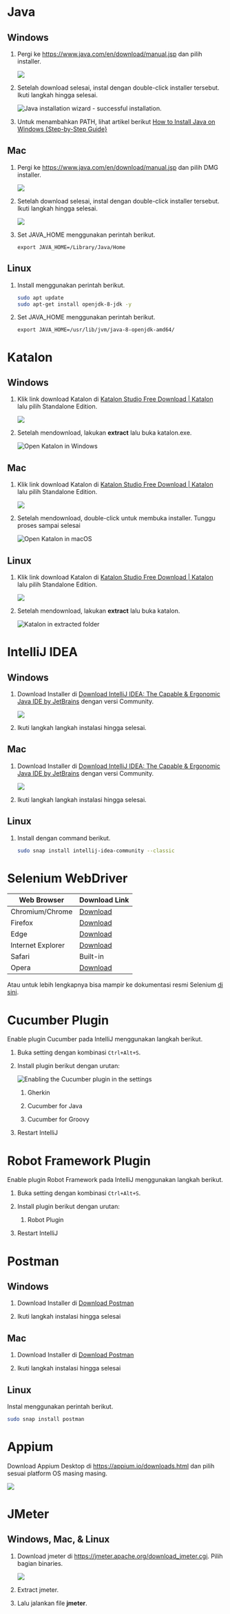 # Java

## Windows

1. Pergi ke https://www.java.com/en/download/manual.jsp dan pilih installer.
   
   ![](2022-10-20-11-37-32-image.png)

2. Setelah download selesai, instal dengan double-click installer tersebut. Ikuti langkah hingga selesai.
   
   ![Java installation wizard - successful installation.](https://phoenixnap.com/kb/wp-content/uploads/2021/12/java-installation-wizard-complete.png)

3. Untuk menambahkan PATH, lihat artikel berikut [How to Install Java on Windows {Step-by-Step Guide}](https://phoenixnap.com/kb/install-java-windows)

## Mac

1. Pergi ke https://www.java.com/en/download/manual.jsp dan pilih DMG installer.
   
   ![](2022-10-20-11-56-25-image.png)

2. Setelah download selesai, instal dengan double-click installer tersebut. Ikuti langkah hingga selesai.
   
   ![](https://media.geeksforgeeks.org/wp-content/uploads/20211005232854/Screenshot20211005at112530PM.png)

3. Set JAVA_HOME menggunakan perintah berikut.
   
   `export JAVA_HOME=/Library/Java/Home`

## Linux

1. Install menggunakan perintah berikut.
   
   ```bash
   sudo apt update
   sudo apt-get install openjdk-8-jdk -y
   ```

2. Set JAVA_HOME menggunakan perintah berikut.
   
   `export JAVA_HOME=/usr/lib/jvm/java-8-openjdk-amd64/`

# Katalon

## Windows

1. Klik link download Katalon di [Katalon Studio Free Download | Katalon](https://katalon.com/download/) lalu pilih Standalone Edition.
   
   ![](2022-10-20-13-47-09-image.png)

2. Setelah mendownload, lakukan **extract** lalu buka katalon.exe.
   
   ![Open Katalon in Windows](https://docs.katalon.com/958ef310-22b2-11ed-9930-0242fe3e4a3f.png)

## Mac

1. Klik link download Katalon di [Katalon Studio Free Download | Katalon](https://katalon.com/download/) lalu pilih Standalone Edition.
   
   ![](2022-10-20-13-50-31-image.png)

2. Setelah mendownload, double-click untuk membuka installer. Tunggu proses sampai selesai
   
   ![Open Katalon in macOS](https://docs.katalon.com/958fb660-22b2-11ed-9930-0242fe3e4a3f.png)

## Linux

1. Klik link download Katalon di [Katalon Studio Free Download | Katalon](https://katalon.com/download/) lalu pilih Standalone Edition.
   
   ![](2022-10-20-13-58-27-image.png)

2. Setelah mendownload, lakukan **extract** lalu buka katalon.
   
   ![Katalon in extracted folder](https://docs.katalon.com/9587ee30-22b2-11ed-9930-0242fe3e4a3f.png)

# IntelliJ IDEA

## Windows

1. Download Installer di [Download IntelliJ IDEA: The Capable & Ergonomic Java IDE by JetBrains](https://www.jetbrains.com/idea/download/) dengan versi Community.
   
   ![](2022-10-20-14-02-56-image.png)

2. Ikuti langkah langkah instalasi hingga selesai.

## Mac

1. Download Installer di [Download IntelliJ IDEA: The Capable & Ergonomic Java IDE by JetBrains](https://www.jetbrains.com/idea/download/) dengan versi Community.
   
   ![](2022-10-20-14-04-11-image.png)

2. Ikuti langkah langkah instalasi hingga selesai.

## Linux

1. Install dengan command berikut.
   
   ```bash
   sudo snap install intellij-idea-community --classic
   ```

# Selenium WebDriver

| Web Browser       | Download Link                                                                     |
| ----------------- | --------------------------------------------------------------------------------- |
| Chromium/Chrome   | [Download](https://chromedriver.storage.googleapis.com/index.html)                |
| Firefox           | [Download](https://github.com/mozilla/geckodriver/releases)                       |
| Edge              | [Download](https://developer.microsoft.com/en-us/microsoft-edge/tools/webdriver/) |
| Internet Explorer | [Download](https://selenium-release.storage.googleapis.com/index.html)            |
| Safari            | Built-in                                                                          |
| Opera             | [Download](https://github.com/operasoftware/operachromiumdriver/releases)         |

Atau untuk lebih lengkapnya bisa mampir ke dokumentasi resmi Selenium [di sini](https://www.selenium.dev/documentation/en/webdriver/driver_requirements/#quick-reference).

# Cucumber Plugin

Enable plugin Cucumber pada IntelliJ menggunakan langkah berikut.

1. Buka setting dengan kombinasi `Ctrl+Alt+S`.

2. Install plugin berikut dengan urutan:
   
   ![Enabling the Cucumber plugin in the settings](https://resources.jetbrains.com/help/img/idea/2022.2/cucumber-plugin.png)
   
   1. Gherkin
   
   2. Cucumber for Java
   
   3. Cucumber for Groovy

3. Restart IntelliJ

# Robot Framework Plugin

Enable plugin Robot Framework pada IntelliJ menggunakan langkah berikut.

1. Buka setting dengan kombinasi `Ctrl+Alt+S`.

2. Install plugin berikut dengan urutan:
   
   1. Robot Plugin

3. Restart IntelliJ

# Postman

## Windows

1. Download Installer di [Download Postman](https://www.postman.com/downloads/)

2. Ikuti langkah instalasi hingga selesai

## Mac

1. Download Installer di [Download Postman](https://www.postman.com/downloads/)

2. Ikuti langkah instalasi hingga selesai

## Linux

Instal menggunakan perintah berikut.

```bash
sudo snap install postman
```

# Appium

Download Appium Desktop di https://appium.io/downloads.html dan pilih sesuai platform OS masing masing.

![](2022-10-21-15-02-51-image.png)

# JMeter

## Windows, Mac, & Linux

1. Download jmeter di https://jmeter.apache.org/download_jmeter.cgi. Pilih bagian binaries.
   
   ![](2022-10-21-15-08-15-image.png)

2. Extract jmeter. 

3. Lalu jalankan file **jmeter**.